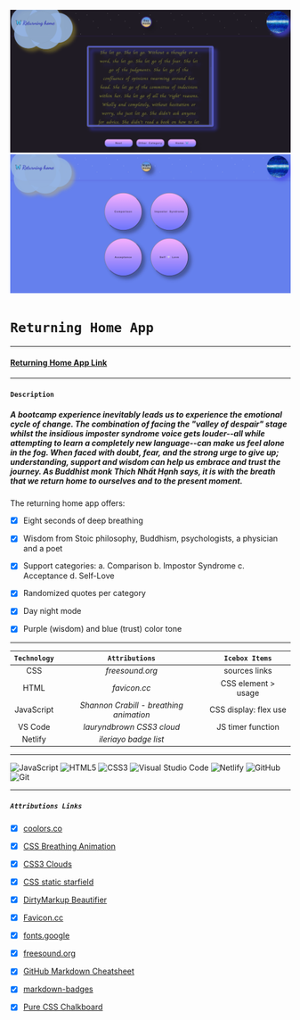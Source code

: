 
![](assets/images/quote.png)
![](assets/images/support.png)

# `Returning Home App`
***


#### [Returning Home App Link](https://returning-home-app.netlify.app)
---
#### `Description`
##### A bootcamp experience inevitably leads us to experience the emotional cycle of change. The combination of facing the "valley of despair" stage whilst the insidious imposter syndrome voice gets louder--all while attempting to learn a completely new language--can make us feel alone in the fog. When faced with doubt, fear, and the strong urge to give up; understanding, support and wisdom can help us embrace and trust the journey. As Buddhist monk Thích Nhất Hạnh says, it is with the breath that we return home to ourselves and to the present moment. 

The returning home app offers:

- [x] Eight seconds of deep breathing 
- [x] Wisdom from Stoic philosophy, Buddhism, psychologists, a physician and a poet 
- [x] Support categories: a. Comparison b. Impostor Syndrome c. Acceptance d. Self-Love
- [x] Randomized quotes per category
- [x] Day night mode
- [x] Purple (wisdom) and blue (trust) color tone 


---


|   `Technology`     | `Attributions`|    `Icebox Items`          |
|:------------------:|:-------------:|:--------------------------:|
| CSS       |*freesound.org*| sources links|
| HTML               |*favicon.cc*   | CSS element > usage        |
| JavaScript                |*Shannon Crabill - breathing animation*    | CSS display: flex use|
| VS Code                   |*lauryndbrown CSS3 cloud*              |  JS timer function          |
| Netlify                    | *ileriayo badge list*
***
![JavaScript](https://img.shields.io/badge/javascript-%23323330.svg?style=for-the-badge&logo=javascript&logoColor=%23F7DF1E)
![HTML5](https://img.shields.io/badge/html5-%23E34F26.svg?style=for-the-badge&logo=html5&logoColor=white)
![CSS3](https://img.shields.io/badge/css3-%231572B6.svg?style=for-the-badge&logo=css3&logoColor=white)
![Visual Studio Code](https://img.shields.io/badge/Visual%20Studio%20Code-0078d7.svg?style=for-the-badge&logo=visual-studio-code&logoColor=white)
![Netlify](https://img.shields.io/badge/netlify-%23000000.svg?style=for-the-badge&logo=netlify&logoColor=#00C7B7)
![GitHub](https://img.shields.io/badge/github-%23121011.svg?style=for-the-badge&logo=github&logoColor=white)
![Git](https://img.shields.io/badge/git-%23F05033.svg?style=for-the-badge&logo=git&logoColor=white)
***

##### `Attributions Links`

- [x] [coolors.co](https://coolors.co/gradients) <br />
- [x] [CSS Breathing Animation](https://dev.to/scrabill/focused-breathing-a-css-animation-to-help-with-meditation-and-focused-breathing-exercises-dob) <br />
- [x] [CSS3 Clouds](https://lauryndbrown.github.io/2017/06/08/creating-clouds-in-css.html) <br />
- [x] [CSS static starfield](https://stackoverflow.com/questions/24662684/pure-css-static-starfield) <br />
- [x] [DirtyMarkup Beautifier](https://www.10bestdesign.com/dirtymarkup/js/) <br />
- [x] [Favicon.cc](https://www.favicon.cc/) <br />
- [x] [fonts.google](https://fonts.google.com/specimen/Dancing+Script)
- [x] [freesound.org](https://freesound.org/people/klankbeeld/sounds/633954/) <br />
- [x] [GitHub Markdown Cheatsheet](https://github.com/adam-p/markdown-here/wiki/Markdown-Cheatsheet) <br />
- [x] [markdown-badges](https://github.com/Ileriayo/markdown-badges) <br />
- [x] [Pure CSS Chalkboard](https://gist.github.com/craigiswayne/58938f6e7c8492673f97) <br />















